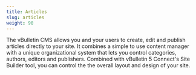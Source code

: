 ```yaml
---
title: Articles
slug: articles
weight: 90
---
```


The vBulletin CMS allows you and your users to create, edit and publish articles directly to your site. It combines a simple to use content manager with a unique organizational system that lets you control categories, authors, editors and publishers. Combined with vBulletin 5 Connect's Site Builder tool, you can control the the overall layout and design of your site.